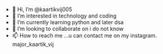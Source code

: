- 👋 Hi, I’m @kaartikvij005
- 👀 I’m interested in technology and coding
- 🌱 I’m currently learning python and later dsa
- 💞️ I’m looking to collaborate on i do not know
- 📫 How to reach me ...u can contact me on my instagram. major_kaartik_vij

<!---
kaartikvij005/kaartikvij005 is a ✨ special ✨ repository because its `README.md` (this file) appears on your GitHub profile.
You can click the Preview link to take a look at your changes.
--->
